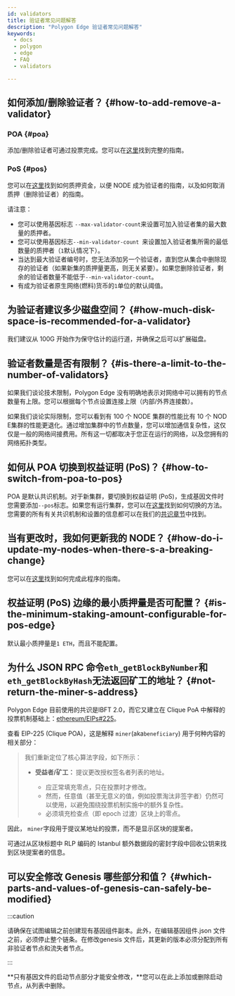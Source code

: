 ```yaml
---
id: validators
title: 验证者常见问题解答
description: "Polygon Edge 验证者常见问题解答"
keywords:
  - docs
  - polygon
  - edge
  - FAQ
  - validators

---
```


## 如何添加/删除验证者？ {#how-to-add-remove-a-validator}

### POA {#poa}
添加/删除验证者可通过投票完成。您可以在[这里](/docs/edge/consensus/poa)找到完整的指南。

### PoS {#pos}
您可以在[这里](/docs/edge/consensus/pos-stake-unstake)找到如何质押资金，以便 NODE 成为验证者的指南，以及如何取消质押（删除验证者）的指南。

请注意：
- 您可以使用基因标志 `--max-validator-count`来设置可加入验证者集的最大数量的质押者。
- 您可以使用基因标志`--min-validator-count `来设置加入验证者集所需的最低数量的质押者（`1`默认情况下）。
- 当达到最大验证者编号时，您无法添加另一个验证者，直到您从集合中删除现存的验证者（如果新集的质押量更高，则无关紧要）。如果您删除验证者，剩余的验证者数量不能低于`--min-validator-count`。
- 有成为验证者原生网络(燃料)货币的`1`单位的默认阈值。



## 为验证者建议多少磁盘空间？ {#how-much-disk-space-is-recommended-for-a-validator}

我们建议从 100G 开始作为保守估计的运行道，并确保之后可以扩展磁盘。


## 验证者数量是否有限制？ {#is-there-a-limit-to-the-number-of-validators}

如果我们谈论技术限制，Polygon Edge 没有明确地表示对网络中可以拥有的节点数量有上限。您可以根据每个节点设置连接上限（内部/外界连接数）。

如果我们谈论实际限制，您可以看到有 100 个 NODE 集群的性能比有 10 个 NOD E集群的性能更退化。通过增加集群中的节点数量，您可以增加通信复杂性，这仅仅是一般的网络间接费用。所有这一切都取决于您正在运行的网络，以及您拥有的网络拓扑类型。

## 如何从 POA 切换到权益证明 (PoS)？ {#how-to-switch-from-poa-to-pos}

POA 是默认共识机制。对于新集群，要切换到权益证明 (PoS)，生成基因文件时您需要添加`--pos`标志。如果您有运行集群，您可以在[这里](/docs/edge/consensus/migration-to-pos)找到如何切换的方法。您需要的所有有关共识机制和设置的信息都可以在我们的[共识章节](/docs/edge/consensus/poa)中找到。

## 当有更改时，我如何更新我的 NODE？ {#how-do-i-update-my-nodes-when-there-s-a-breaking-change}

您可以在[这里](/docs/edge/validator-hosting#update)找到如何完成此程序的指南。

## 权益证明 (PoS) 边缘的最小质押量是否可配置？ {#is-the-minimum-staking-amount-configurable-for-pos-edge}

默认最小质押量是`1 ETH`，而且不能配置。

## 为什么 JSON RPC 命令`eth_getBlockByNumber`和`eth_getBlockByHash`无法返回矿工的地址？ {#not-return-the-miner-s-address}

Polygon Edge 目前使用的共识是IBFT 2.0，而它又建立在 Clique PoA 中解释的投票机制基础上：[ethereum/EIPs#225](https://github.com/ethereum/EIPs/issues/225)。

查看 EIP-225 (Clique POA)，这是解释    `miner`(aka`beneficiary`) 用于何种内容的相关部分：

<blockquote>我们重新定位了核心算法字段，如下所示：<ul>
<li><b>受益者/矿工： </b>提议更改授权签名者列表的地址。</li>
<ul>
<li>应正常填充零点，只在投票时才修改。</li>
<li>然而，任意值（甚至无意义的值，例如投票淘汰非签字者）仍然可以使用，以避免围绕投票机制实施中的额外复杂性。</li>
<li>必须填充检查点（即 epoch 过渡）区块上的零点。</li>
</ul>

</ul>

</blockquote>

因此， `miner`字段用于提议某地址的投票，而不是显示区块的提案者。

可通过从区块标题中 RLP 编码的 Istanbul 额外数据段的密封字段中回收公钥来找到区块提案者的信息。

## 可以安全修改 Genesis 哪些部分和值？ {#which-parts-and-values-of-genesis-can-safely-be-modified}

:::caution

请确保在试图编辑之前创建现有基因组件副本。此外，在编辑基因组件.json 文件之前，必须停止整个链条。在修改genesis 文件后，其更新的版本必须分配到所有非验证者节点和流失者节点。

:::

**只有基因文件的启动节点部分才能安全修改，**您可以在此上添加或删除启动节点，从列表中删除。